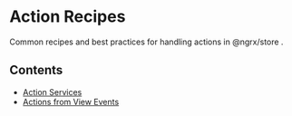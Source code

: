 # Action Recipes

Common recipes and best practices for handling actions in @ngrx/store .

## Contents
* [Action Services](action_services.md)
* [Actions from View Events](view_events.md)
